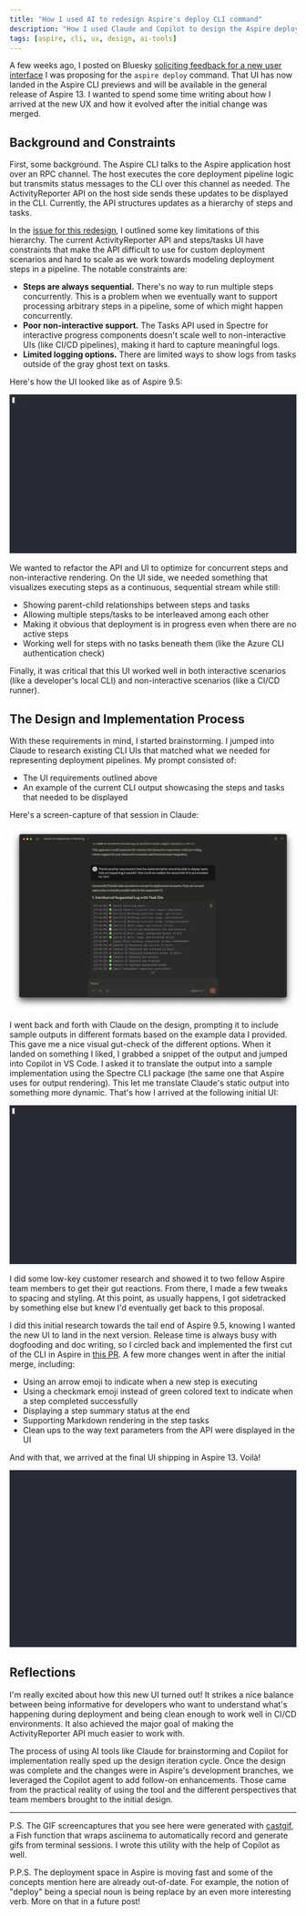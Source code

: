 ```yaml
---
title: "How I used AI to redesign Aspire's deploy CLI command"
description: "How I used Claude and Copilot to design the Aspire deploy CLI, moving from sequential steps to a concurrent-ready design that works in both interactive and CI/CD environments."
tags: [aspire, cli, ux, design, ai-tools]
---
```


A few weeks ago, I posted on Bluesky [soliciting feedback for a new user interface](https://bsky.app/profile/captainsafia.com/post/3lz7tvw67rk2g) I was proposing for the `aspire deploy` command. That UI has now landed in the Aspire CLI previews and will be available in the general release of Aspire 13. I wanted to spend some time writing about how I arrived at the new UX and how it evolved after the initial change was merged.

## Background and Constraints

First, some background. The Aspire CLI talks to the Aspire application host over an RPC channel. The host executes the core deployment pipeline logic but transmits status messages to the CLI over this channel as needed. The ActivityReporter API on the host side sends these updates to be displayed in the CLI. Currently, the API structures updates as a hierarchy of steps and tasks.

In the [issue for this redesign](https://github.com/dotnet/aspire/issues/11524), I outlined some key limitations of this hierarchy. The current ActivityReporter API and steps/tasks UI have constraints that make the API difficult to use for custom deployment scenarios and hard to scale as we work towards modeling deployment steps in a pipeline. The notable constraints are:

- **Steps are always sequential.** There's no way to run multiple steps concurrently. This is a problem when we eventually want to support processing arbitrary steps in a pipeline, some of which might happen concurrently.
- **Poor non-interactive support.** The Tasks API used in Spectre for interactive progress components doesn't scale well to non-interactive UIs (like CI/CD pipelines), making it hard to capture meaningful logs.
- **Limited logging options.** There are limited ways to show logs from tasks outside of the gray ghost text on tasks.

Here's how the UI looked like as of Aspire 9.5:

![A gif of the deploy CLI in Aspire 9.5](/assets/images/2025-10-27-aspire-95-cli-ui.gif)

We wanted to refactor the API and UI to optimize for concurrent steps and non-interactive rendering. On the UI side, we needed something that visualizes executing steps as a continuous, sequential stream while still:

- Showing parent-child relationships between steps and tasks
- Allowing multiple steps/tasks to be interleaved among each other
- Making it obvious that deployment is in progress even when there are no active steps
- Working well for steps with no tasks beneath them (like the Azure CLI authentication check)

Finally, it was critical that this UI worked well in both interactive scenarios (like a developer's local CLI) and non-interactive scenarios (like a CI/CD runner).

## The Design and Implementation Process

With these requirements in mind, I started brainstorming. I jumped into Claude to research existing CLI UIs that matched what we needed for representing deployment pipelines. My prompt consisted of:

- The UI requirements outlined above
- An example of the current CLI output showcasing the steps and tasks that needed to be displayed

Here's a screen-capture of that session in Claude:

![UI brainstorming session with Claude](/assets/images/2025-10-27-claude-cli-ui-session.png)

I went back and forth with Claude on the design, prompting it to include sample outputs in different formats based on the example data I provided. This gave me a nice visual gut-check of the different options. When it landed on something I liked, I grabbed a snippet of the output and jumped into Copilot in VS Code. I asked it to translate the output into a sample implementation using the Spectre CLI package (the same one that Aspire uses for output rendering). This let me translate Claude's static output into something more dynamic. That's how I arrived at the following initial UI:

![A gif of the initial prototype of the new Aspire CLI](/assets/images/2025-10-27-ui-prototype.gif)

I did some low-key customer research and showed it to two fellow Aspire team members to get their gut reactions. From there, I made a few tweaks to spacing and styling. At this point, as usually happens, I got sidetracked by something else but knew I'd eventually get back to this proposal.

I did this initial research towards the tail end of Aspire 9.5, knowing I wanted the new UI to land in the next version. Release time is always busy with dogfooding and doc writing, so I circled back and implemented the first cut of the CLI in Aspire in [this PR](https://github.com/dotnet/aspire/pull/11780). A few more changes went in after the initial merge, including:

- Using an arrow emoji to indicate when a new step is executing
- Using a checkmark emoji instead of green colored text to indicate when a step completed successfully
- Displaying a step summary status at the end
- Supporting Markdown rendering in the step tasks
- Clean ups to the way text parameters from the API were displayed in the UI

And with that, we arrived at the final UI shipping in Aspire 13. Voilà!

![A gif screencap of the final UI for the Aspire deploy CLI](/assets/images/2025-10-27-new-ui-final.gif)

## Reflections

I'm really excited about how this new UI turned out! It strikes a nice balance between being informative for developers who want to understand what's happening during deployment and being clean enough to work well in CI/CD environments. It also achieved the major goal of making the ActivityReporter API much easier to work with.

The process of using AI tools like Claude for brainstorming and Copilot for implementation really sped up the design iteration cycle. Once the design was complete and the changes were in Aspire's development branches, we leveraged the Copilot agent to add follow-on enhancements. Those came from the practical reality of using the tool and the different perspectives that team members brought to the initial design.

---

P.S. The GIF screencaptures that you see here were generated with [castgif](https://github.com/captainsafia/dotfiles/blob/943e08da3855475887983f2824592d097e46ea77/fish/functions/castgif.fish), a Fish function that wraps asciinema to automatically record and generate gifs from terminal sessions. I wrote this utility with the help of Copilot as well.

P.P.S. The deployment space in Aspire is moving fast and some of the concepts mention here are already out-of-date. For example, the notion of "deploy" being a special noun is being replace by an even more interesting verb. More on that in a future post!
